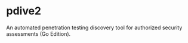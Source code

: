 # pdive2
An automated penetration testing discovery tool for authorized security assessments (Go Edition).
